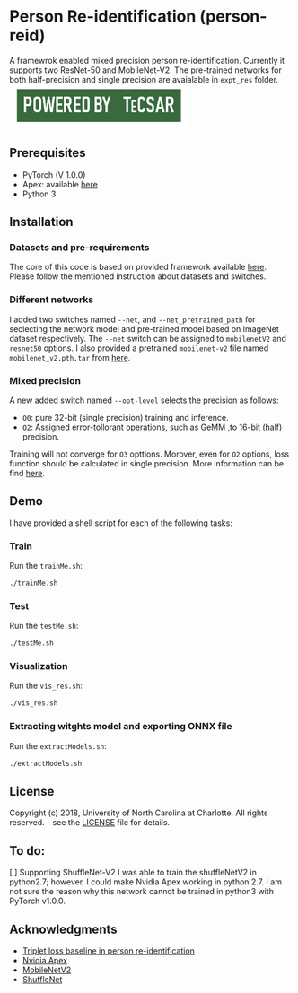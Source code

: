 # Person Re-identification (person-reid)
A framewrok enabled mixed precision person re-identification. Currently it supports two ResNet-50 and MobileNet-V2. The pre-trained networks for both half-precision and single precision are avaialable in `expt_res` folder.
![POWERED BY TeCSAR](https://raw.githubusercontent.com/TeCSAR-UNCC/Deep_RACE/master/logo/tecsarPowerBy.png)
## Prerequisites
* PyTorch (V 1.0.0)
* Apex: available [here](https://github.com/NVIDIA/apex)
* Python 3
## Installation
### Datasets and pre-requirements
The core of this code is based on provided framework available [here](https://github.com/huanghoujing/person-reid-triplet-loss-baseline). Please follow the mentioned instruction about datasets and switches. 
### Different networks
I added two switches named `--net`, and `--net_pretrained_path` for seclecting the network model and pre-trained model based on ImageNet dataset respectively. The `--net` switch can be assigned to `mobilenetV2` and `resnet50` options. I also provided a pretrained `mobilenet-v2` file named `mobilenet_v2.pth.tar` from [here](http://sceneparsing.csail.mit.edu/model/pretrained_resnet/). 
### Mixed precision
A new added switch named `--opt-level` selects the precision as follows:
* `O0`: pure 32-bit (single precision) training and inference.
* `O2`: Assigned error-tollorant operations, such as GeMM ,to 16-bit (half) precision.

Training will not converge for `O3` opttions. Morover, even for `O2` options, loss function should be calculated in single precision. More information can be find [here](https://nvidia.github.io/apex/amp.html). 

## Demo
I have provided a shell script for each of the following tasks:
### Train
Run the `trainMe.sh`:
```bash
./trainMe.sh
```
### Test
Run the `testMe.sh`:
```bash
./testMe.sh
```
### Visualization
Run the `vis_res.sh`:
```bash
./vis_res.sh
```
### Extracting witghts model and exporting ONNX file
Run the `extractModels.sh`:
```bash
./extractModels.sh
```


## License
Copyright (c) 2018, University of North Carolina at Charlotte. All rights reserved. - see the [LICENSE](https://raw.githubusercontent.com/mbaharan/person-reid/master/LICENSE) file for details.

## To do:
\[ ] Supporting ShuffleNet-V2 
I was able to train the shuffleNetV2 in python2.7; however, I could make Nvidia Apex working in python 2.7. I am not sure the reason why this network cannot be trained in python3 with PyTorch v1.0.0.

## Acknowledgments
* [Triplet loss baseline in person re-identification](https://github.com/huanghoujing/person-reid-triplet-loss-baseline)
* [Nvidia Apex](https://github.com/NVIDIA/apex)
* [MobileNetV2](https://github.com/tonylins/pytorch-mobilenet-v2)
* [ShuffleNet](https://github.com/ericsun99/Shufflenet-v2-Pytorch)
